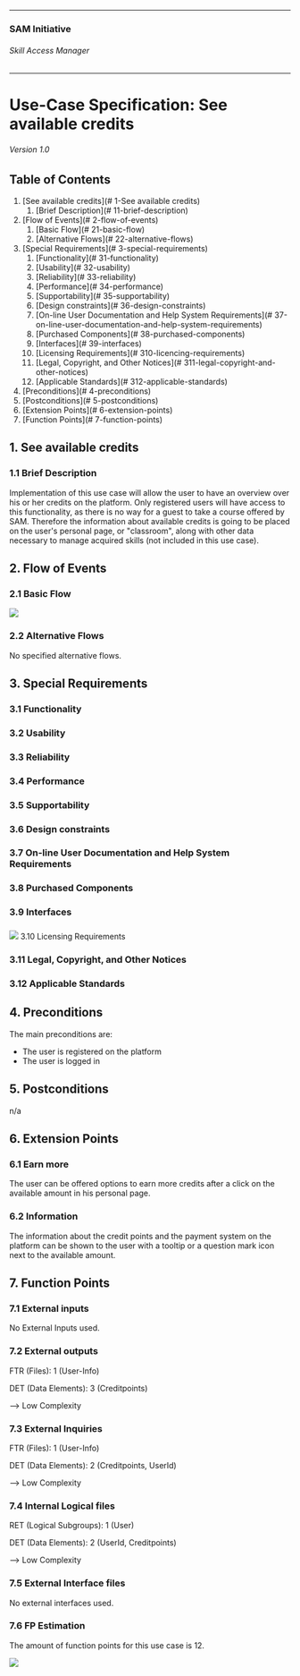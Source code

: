 * * *

### SAM Initiative

###### Skill Access Manager

* * *

# Use-Case Specification: See available credits

###### Version 1.0

## Table of Contents

1.  [See available credits](# 1-See available credits)
    1.  [Brief Description](# 11-brief-description)
2.  [Flow of Events](# 2-flow-of-events)
    1.  [Basic Flow](# 21-basic-flow)
    2.  [Alternative Flows](# 22-alternative-flows)
3.  [Special Requirements](# 3-special-requirements)
    1.  [Functionality](# 31-functionality)
    2.  [Usability](# 32-usability)
    3.  [Reliability](# 33-reliability)
    4.  [Performance](# 34-performance)
    5.  [Supportability](# 35-supportability)
    6.  [Design constraints](# 36-design-constraints)
    7.  [On-line User Documentation and Help System Requirements](# 37-on-line-user-documentation-and-help-system-requirements)
    8.  [Purchased Components](# 38-purchased-components)
    9.  [Interfaces](# 39-interfaces)
    10.  [Licensing Requirements](# 310-licencing-requirements)
    11.  [Legal, Copyright, and Other Notices](# 311-legal-copyright-and-other-notices)
    12.  [Applicable Standards](# 312-applicable-standards)
4.  [Preconditions](# 4-preconditions)
5.  [Postconditions](# 5-postconditions)
6.  [Extension Points](# 6-extension-points)
7.  [Function Points](# 7-function-points)

## 1\. See available credits

### 1.1 Brief Description

Implementation of this use case will allow the user to have an overview over his or her credits on the platform. Only registered users will have access to this functionality, as there is no way for a guest to take a course offered by SAM. Therefore the information about available credits is going to be placed on the user's personal page, or "classroom", along with other data necessary to manage acquired skills (not included in this use case).

## 2\. Flow of Events

### 2.1 Basic Flow

![](ad_see-available-credits.png)

### 2.2 Alternative Flows

No specified alternative flows.

## 3\. Special Requirements

### 3.1 Functionality

### 3.2 Usability

### 3.3 Reliability

### 3.4 Performance

### 3.5 Supportability

### 3.6 Design constraints

### 3.7 On-line User Documentation and Help System Requirements

### 3.8 Purchased Components

### 3.9 Interfaces

### 
![](wf_see-available-credits.png)
 3.10 Licensing Requirements

### 3.11 Legal, Copyright, and Other Notices

### 3.12 Applicable Standards

## 4\. Preconditions

The main preconditions are: 

*   The user is registered on the platform
*   The user is logged in

## 5\. Postconditions

n/a

## 6\. Extension Points

### 6.1 Earn more

The user can be offered options to earn more credits after a click on the available amount in his personal page. 

### 6.2 Information

The information about the credit points and the payment system on the platform can be shown to the user with a tooltip or a question mark icon next to the available amount.

## 7\. Function Points

### 7.1 External inputs
No External Inputs used. 
### 7.2 External outputs
FTR (Files): 1 (User-Info)

DET (Data Elements): 3 (Creditpoints)

--> Low Complexity
### 7.3 External Inquiries
FTR (Files): 1 (User-Info)

DET (Data Elements): 2 (Creditpoints, UserId)

--> Low Complexity
### 7.4 Internal Logical files
RET (Logical Subgroups): 1 (User)

DET (Data Elements): 2 (UserId, Creditpoints)

--> Low Complexity
### 7.5 External Interface files
No external interfaces used.
### 7.6 FP Estimation

The amount of function points for this use case is 12. 

![](fp_domain-characteristic_uc-5.png)